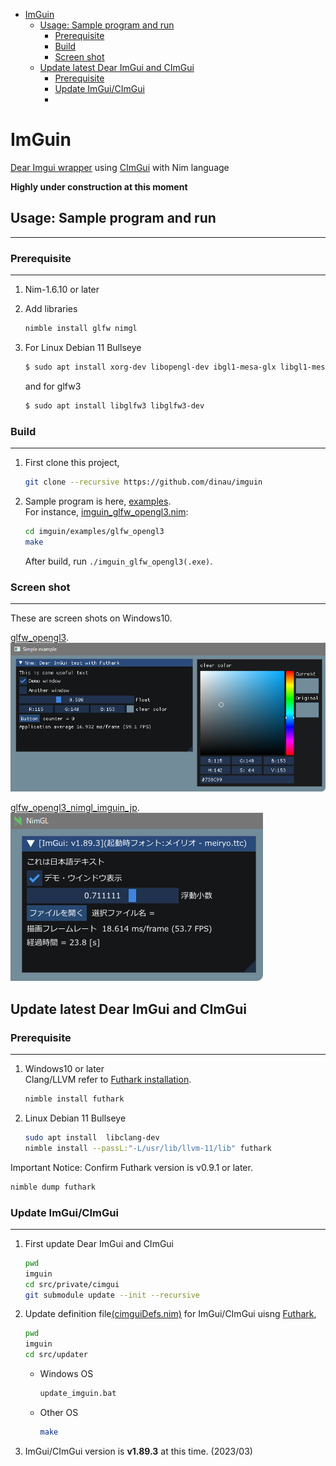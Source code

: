<!-- START doctoc generated TOC please keep comment here to allow auto update -->
<!-- DON'T EDIT THIS SECTION, INSTEAD RE-RUN doctoc TO UPDATE -->

- [ImGuin](#imguin)
  - [Usage: Sample program and run](#usage-sample-program-and-run)
    - [Prerequisite](#prerequisite)
    - [Build](#build)
    - [Screen shot](#screen-shot)
  - [Update latest Dear ImGui and CImGui](#update-latest-dear-imgui-and-cimgui)
    - [Prerequisite](#prerequisite-1)
    - [Update ImGui/CImGui](#update-imguicimgui)
    - [](#)

<!-- END doctoc generated TOC please keep comment here to allow auto update -->

# ImGuin 

[Dear Imgui wrapper](https://github.com/ocornut/imgui) using [CImGui](https://github.com/cimgui/cimgui) with Nim language

**Highly under construction at this moment**

## Usage: Sample program and run

---

### Prerequisite

---
1. Nim-1.6.10 or later
1. Add libraries

   ```sh
   nimble install glfw nimgl
   ```

1. For Linux Debian 11 Bullseye

      ```sh
      $ sudo apt install xorg-dev libopengl-dev ibgl1-mesa-glx libgl1-mesa-dev
      ```
      
      and for glfw3

      ```sh
      $ sudo apt install libglfw3 libglfw3-dev
      ```

### Build  

---

1. First clone this project,

   ```sh
   git clone --recursive https://github.com/dinau/imguin
   ```

2. Sample program is here, [examples](examples).  
For instance, [imguin_glfw_opengl3.nim](examples/glfw_opengl3/imguin_glfw_opengl3.nim):

   ```sh
   cd imguin/examples/glfw_opengl3
   make
   ```

   After build, run `./imguin_glfw_opengl3(.exe)`.

### Screen shot

---

These are screen shots on Windows10.  

[glfw_opengl3](examples/glfw_opengl3).  
![alt](src/img/screenshot1.png)

[glfw_opengl3_nimgl_imguin_jp](examples/glfw_opengl3_nimgl_imguin_jp).  
![alt](src/img/screenshot2.png)

## Update latest Dear ImGui and CImGui

### Prerequisite

---

1. Windows10 or later  
Clang/LLVM refer to [Futhark installation](https://github.com/PMunch/futhark#installation).

   ```sh
   nimble install futhark 
   ```

1. Linux Debian 11 Bullseye

    ```sh
    sudo apt install  libclang-dev
    nimble install --passL:"-L/usr/lib/llvm-11/lib" futhark
    ```

Important Notice: Confirm Futhark version is v0.9.1 or later.

```sh
nimble dump futhark
```

### Update ImGui/CImGui

---

1. First update Dear ImGui and CImGui

   ```sh
   pwd
   imguin
   cd src/private/cimgui
   git submodule update --init --recursive
   ```

1. Update definition file[(cimguiDefs.nim)](src/cimguiDefs.nim) for ImGui/CImGui uisng [Futhark](https://github.com/PMunch/futhark),

   ```sh
   pwd
   imguin
   cd src/updater
   ```

   - Windows OS

      ```sh
      update_imguin.bat
      ```
   - Other OS

      ```sh
      make
      ```

1. ImGui/CImGui version is **v1.89.3** at this time. (2023/03)

### 

